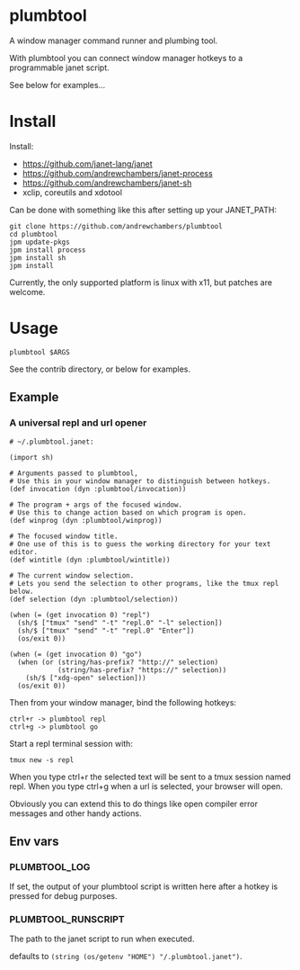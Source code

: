 # plumbtool
A window manager command runner and plumbing tool.

With plumbtool you can connect window manager hotkeys to a programmable janet script.

See below for examples...

# Install

Install:

- https://github.com/janet-lang/janet
- https://github.com/andrewchambers/janet-process
- https://github.com/andrewchambers/janet-sh
- xclip, coreutils and xdotool

Can be done with something like this after setting up your JANET_PATH:

```
git clone https://github.com/andrewchambers/plumbtool
cd plumbtool
jpm update-pkgs
jpm install process
jpm install sh
jpm install 
```

Currently, the only supported platform is linux with x11, but patches are welcome.

# Usage

```
plumbtool $ARGS
```

See the contrib directory, or below for examples.

## Example

### A universal repl and url opener

```
# ~/.plumbtool.janet:

(import sh)

# Arguments passed to plumbtool,
# Use this in your window manager to distinguish between hotkeys.
(def invocation (dyn :plumbtool/invocation))

# The program + args of the focused window.
# Use this to change action based on which program is open.
(def winprog (dyn :plumbtool/winprog))

# The focused window title.
# One use of this is to guess the working directory for your text editor.
(def wintitle (dyn :plumbtool/wintitle))

# The current window selection.
# Lets you send the selection to other programs, like the tmux repl below.
(def selection (dyn :plumbtool/selection))

(when (= (get invocation 0) "repl")
  (sh/$ ["tmux" "send" "-t" "repl.0" "-l" selection])
  (sh/$ ["tmux" "send" "-t" "repl.0" "Enter"])
  (os/exit 0))

(when (= (get invocation 0) "go")
  (when (or (string/has-prefix? "http://" selection)
            (string/has-prefix? "https://" selection))
    (sh/$ ["xdg-open" selection]))
  (os/exit 0))
```

Then from your window manager, bind the following hotkeys:

```
ctrl+r -> plumbtool repl
ctrl+g -> plumbtool go
```

Start a repl terminal session with:
```
tmux new -s repl
```

When you type ctrl+r the selected text will be sent to a tmux session named repl.
When you type ctrl+g when a url is selected, your browser will open.

Obviously you can extend this to do things like open compiler error messages and other
handy actions.

## Env vars

### PLUMBTOOL_LOG

If set, the output of your plumbtool script is written here
after a hotkey is pressed for debug purposes.


### PLUMBTOOL_RUNSCRIPT

The path to the janet script to run when executed.

defaults to ```(string (os/getenv "HOME") "/.plumbtool.janet")```.


